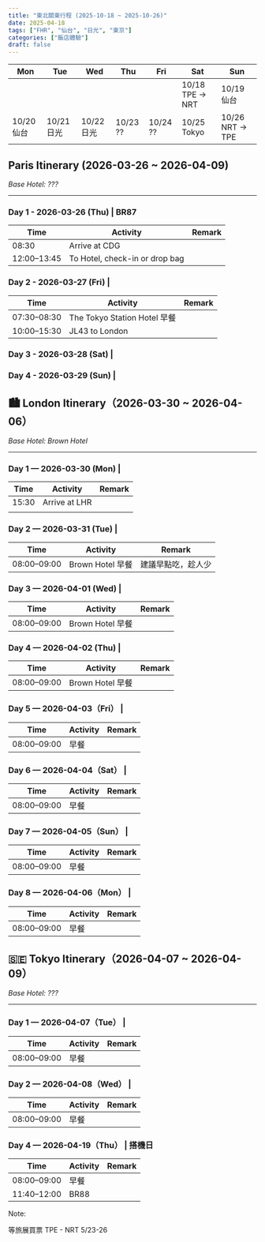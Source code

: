 ```yaml
---
title: "東北關東行程 (2025-10-18 ~ 2025-10-26)"
date: 2025-04-18
tags: ["FHR", "仙台", "日光", "東京"]
categories: ["飯店體驗"]
draft: false
---
```


| Mon | Tue | Wed | Thu | Fri | Sat | Sun |
| --- | --- | --- | --- | --- | --- | --- |
|     |     |     |     |     | 10/18 TPE -> NRT | 10/19 仙台 |
| 10/20 仙台 | 10/21 日光 | 10/22 日光 | 10/23 ?? | 10/24 ?? | 10/25 Tokyo | 10/26 NRT -> TPE |


## Paris Itinerary (2026-03-26 ~ 2026-04-09)
*Base Hotel: ???*

---

### Day 1 - 2026-03-26 (Thu) | BR87

| Time         | Activity                                               | Remark                          |
|--------------|--------------------------------------------------------| ------------------------------- |
| 08:30        | Arrive at CDG                                          |                                 |
| 12:00–13:45  | To Hotel, check-in or drop bag         |                                 |


### Day 2 - 2026-03-27 (Fri) |

| Time         | Activity                                               | Remark                          |
|--------------|------------------------------------------------------- | ------------------------------- |
| 07:30–08:30  | The Tokyo Station Hotel 早餐                           |                                 |
| 10:00–15:30  | JL43 to London                                         |                                 |


### Day 3 - 2026-03-28 (Sat) |


### Day 4 - 2026-03-29 (Sun) |


## 🏙 London Itinerary（2026-03-30 ~ 2026-04-06）
*Base Hotel: Brown Hotel*

---

### Day 1 — 2026-03-30 (Mon) |

| Time         | Activity                                               | Remark                          |
|--------------|------------------------------------------------------- | ------------------------------- |
| 15:30        | Arrive at LHR                                          |                                 |
|              |                                                        |                                 |

### Day 2 — 2026-03-31 (Tue) |

| Time         | Activity                                               | Remark                          |
|--------------|------------------------------------------------------- | ------------------------------- |
| 08:00–09:00  | Brown Hotel 早餐                                       | 建議早點吃，趁人少              |


### Day 3 — 2026-04-01 (Wed) |

| Time         | Activity                                               | Remark                          |
|--------------|------------------------------------------------------- | ------------------------------- |
| 08:00–09:00  | Brown Hotel 早餐                                                   |                                 |


### Day 4 — 2026-04-02 (Thu) |

| Time         | Activity                                               | Remark                          |
|--------------|------------------------------------------------------- | ------------------------------- |
| 08:00–09:00  | Brown Hotel 早餐                                                   |                                 |


### Day 5 — 2026-04-03（Fri） |

| Time         | Activity                                               | Remark                          |
|--------------|------------------------------------------------------- | ------------------------------- |
| 08:00–09:00  | 早餐                                                   |                                 |


### Day 6 — 2026-04-04（Sat） |

| Time         | Activity                                               | Remark                          |
|--------------|------------------------------------------------------- | ------------------------------- |
| 08:00–09:00  | 早餐                                                   |                                 |


### Day 7 — 2026-04-05（Sun） |

| Time         | Activity                                               | Remark                          |
|--------------|------------------------------------------------------- | ------------------------------- |
| 08:00–09:00  | 早餐                                                   |                                 |


### Day 8 — 2026-04-06（Mon） |

| Time         | Activity                                               | Remark                          |
|--------------|------------------------------------------------------- | ------------------------------- |
| 08:00–09:00  | 早餐                                                   |                                 |


## 🇸🇪 Tokyo Itinerary（2026-04-07 ~ 2026-04-09）
*Base Hotel: ???*

---

### Day 1 — 2026-04-07（Tue） |

| Time         | Activity                                               | Remark                          |
|--------------|------------------------------------------------------- | ------------------------------- |
| 08:00–09:00  | 早餐                                                   |                                 |


### Day 2 — 2026-04-08（Wed） |

| Time         | Activity                                               | Remark                          |
|--------------|------------------------------------------------------- | ------------------------------- |
| 08:00–09:00  | 早餐                                                   |                                 |


### Day 4 — 2026-04-19（Thu） | 搭機日

| Time         | Activity                                               | Remark                          |
|--------------|------------------------------------------------------- | ------------------------------- |
| 08:00–09:00  | 早餐                                                   |                                 |
| 11:40–12:00  | BR88                                                   |                                 |



Note:

等旅展買票 TPE - NRT 5/23-26